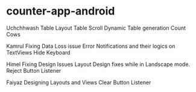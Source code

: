 # counter-app-android


Uchchhwash
Table Layout
Table Scroll
Dynamic Table generation
Count Cows

Kamrul
Fixing Data Loss issue
Error Notifications and their logics on TextViews
Hide Keyboard

Himel
Fixing Design Issues
Layout Design fixes while in Landscape mode. 
Reject Button Listener

Faiyaz
Designing Layouts and Views
Clear Button Listener